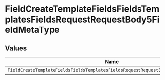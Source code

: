 # FieldCreateTemplateFieldsFieldsTemplatesFieldsRequestRequestBody5FieldMetaType


## Values

| Name                                                                                  | Value                                                                                 |
| ------------------------------------------------------------------------------------- | ------------------------------------------------------------------------------------- |
| `FieldCreateTemplateFieldsFieldsTemplatesFieldsRequestRequestBody5FieldMetaTypeEmail` | email                                                                                 |